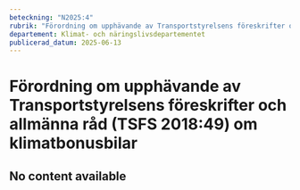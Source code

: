 ```yaml
---
beteckning: "N2025:4"
rubrik: "Förordning om upphävande av Transportstyrelsens föreskrifter och allmänna råd (TSFS 2018:49) om klimatbonusbilar"
departement: Klimat- och näringslivsdepartementet
publicerad_datum: 2025-06-13
---
```


# Förordning om upphävande av Transportstyrelsens föreskrifter och allmänna råd (TSFS 2018:49) om klimatbonusbilar

## No content available